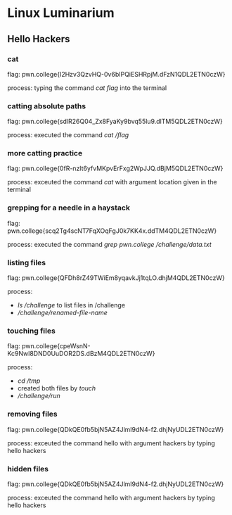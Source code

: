 # Linux Luminarium
## Hello Hackers
### cat
flag: pwn.college{I2Hzv3QzvHQ-0v6bIPQiESHRpjM.dFzN1QDL2ETN0czW}

process: typing the command _cat flag_ into the terminal

### catting absolute paths
flag: pwn.college{sdlR26Q04_Zx8FyaKy9bvq55lu9.dlTM5QDL2ETN0czW}

process: executed the command _cat /flag_


### more catting practice
flag: pwn.college{0fR-nzlt6yfvMKpvErFxg2WpJJQ.dBjM5QDL2ETN0czW}

process: exceuted the command _cat_ with argument location given in the terminal


### grepping for a needle in a haystack
flag: pwn.college{scq2Tg4scNT7FqXOqFgJ0k7KK4x.ddTM4QDL2ETN0czW}

process: executed the command _grep pwn.college /challenge/data.txt_


### listing files
flag: pwn.college{QFDh8rZ49TWiEm8yqavkJj1tqLO.dhjM4QDL2ETN0czW}

process: 

* _ls /challenge_ to list files in /challenge
* _/challenge/renamed-file-name_

### touching files
flag: pwn.college{cpeWsnN-Kc9Nwl8DND0UuDOR2DS.dBzM4QDL2ETN0czW}

process: 

* _cd /tmp_
* created both files by _touch_
* _/challenge/run_


### removing files
flag: pwn.college{QDkQE0fb5bjN5AZ4JlmI9dN4-f2.dhjNyUDL2ETN0czW}

process: exceuted the command hello with argument hackers by typing hello hackers


### hidden files
flag: pwn.college{QDkQE0fb5bjN5AZ4JlmI9dN4-f2.dhjNyUDL2ETN0czW}

process: exceuted the command hello with argument hackers by typing hello hackers

